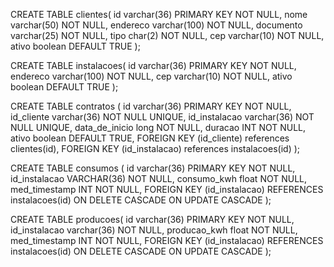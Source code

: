 CREATE TABLE clientes(
id varchar(36) PRIMARY KEY NOT NULL,
nome varchar(50) NOT NULL,
endereco varchar(100) NOT NULL,
documento varchar(25) NOT NULL,
tipo char(2) NOT NULL,
cep varchar(10) NOT NULL,
ativo boolean DEFAULT TRUE
);

CREATE TABLE instalacoes(
id varchar(36) PRIMARY KEY NOT NULL,
endereco varchar(100) NOT NULL,
cep varchar(10) NOT NULL,
ativo boolean DEFAULT TRUE
);

CREATE TABLE contratos (
id varchar(36) PRIMARY KEY NOT NULL,
id_cliente varchar(36) NOT NULL UNIQUE,
id_instalacao varchar(36) NOT NULL UNIQUE,
data_de_inicio long NOT NULL,
duracao INT NOT NULL,
ativo boolean DEFAULT TRUE,
FOREIGN KEY (id_cliente) references clientes(id),
FOREIGN KEY (id_instalacao) references instalacoes(id)
);

CREATE TABLE consumos (
id varchar(36) PRIMARY KEY NOT NULL,
id_instalacao VARCHAR(36) NOT NULL,
consumo_kwh float NOT NULL,
med_timestamp INT NOT NULL,
FOREIGN KEY (id_instalacao) REFERENCES instalacoes(id)
ON DELETE CASCADE ON UPDATE CASCADE
);

CREATE TABLE producoes(
id varchar(36) PRIMARY KEY NOT NULL,
id_instalacao varchar(36) NOT NULL,
producao_kwh float NOT NULL,
med_timestamp INT NOT NULL,
FOREIGN KEY (id_instalacao) REFERENCES instalacoes(id)
ON DELETE CASCADE ON UPDATE CASCADE
);